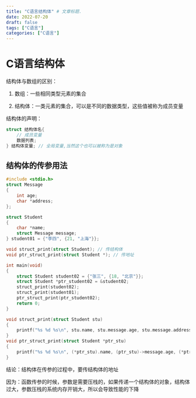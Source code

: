 ```yaml
---
title: "C语言结构体" # 文章标题.
date: 2022-07-20
draft: false
tags: ["C语言"]
categories: ["C语言"]
---
```


# C语言结构体

结构体与数组的区别：

1. 数组：一些相同类型元素的集合

2. 结构体：一类元素的集合，可以是不同的数据类型，这些值被称为成员变量

结构体的声明：

```c
struct 结构体名{
    // 成员变量
    数据列表;
} 结构体变量; // 全局变量,当然这个也可以被称为是对象
```

## 结构体的传参用法

```c
#include <stdio.h>
struct Message
{
    int age;
    char *address;
};

struct Student
{
    char *name;
    struct Message message;
} student01 = {"李四", {21, "上海"}};

void struct_print(struct Student); // 传结构体
void ptr_struct_print(struct Student *); // 传地址

int main(void)
{
    struct Student student02 = {"张三", {18, "北京"}};
    struct Student *ptr_student02 = &student02;
    struct_print(student02);
    struct_print(student01);
    ptr_struct_print(ptr_student02);
    return 0;
}

void struct_print(struct Student stu)
{
    printf("%s %d %s\n", stu.name, stu.message.age, stu.message.address);
}
void ptr_struct_print(struct Student *ptr_stu)
{
    printf("%s %d %s\n", (*ptr_stu).name, (ptr_stu)->message.age, (*ptr_stu).message.address);
}
```

结论：结构体在传参的过程中，要传结构体的地址

因为：函数传参的时候，参数是需要压栈的，如果传递一个结构体的对象，结构体过大，参数压栈的系统内存开销大，所以会导致性能的下降

